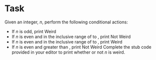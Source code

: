 ﻿# Task
Given an integer, *n*, perform the following conditional actions:

* If *n* is odd, print Weird
* If *n* is even and in the inclusive range of  to , print Not Weird
* If *n* is even and in the inclusive range of  to , print Weird
* If *n* is even and greater than , print Not Weird
Complete the stub code provided in your editor to print whether or not *n* is weird.